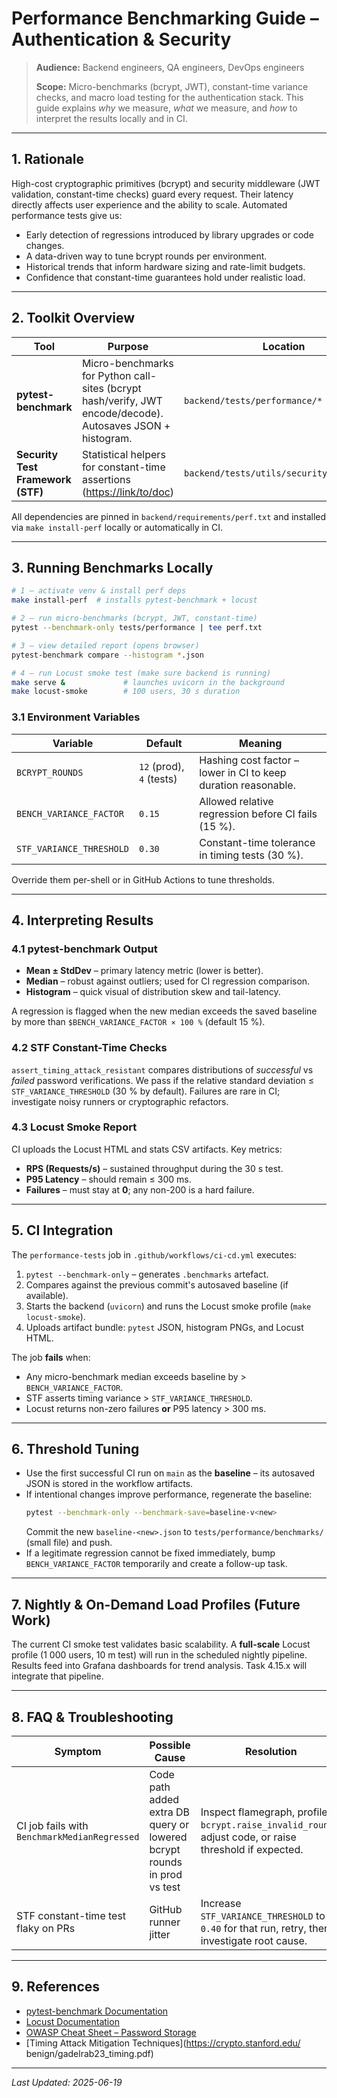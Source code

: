# Performance Benchmarking Guide – Authentication & Security

> **Audience:** Backend engineers, QA engineers, DevOps engineers
>
> **Scope:** Micro-benchmarks (bcrypt, JWT), constant-time variance checks, and macro load testing for the authentication stack.  This guide explains _why_ we measure, _what_ we measure, and _how_ to interpret the results locally and in CI.

---

## 1. Rationale
High-cost cryptographic primitives (bcrypt) and security middleware (JWT validation, constant-time checks) guard every request.  Their latency directly affects user experience and the ability to scale.  Automated performance tests give us:

* Early detection of regressions introduced by library upgrades or code changes.
* A data-driven way to tune bcrypt rounds per environment.
* Historical trends that inform hardware sizing and rate-limit budgets.
* Confidence that constant-time guarantees hold under realistic load.

---

## 2. Toolkit Overview
| Tool | Purpose | Location |
|------|---------|----------|
| **pytest-benchmark** | Micro-benchmarks for Python call-sites (bcrypt hash/verify, JWT encode/decode). Autosaves JSON + histogram. | `backend/tests/performance/*`
| **Security Test Framework (STF)** | Statistical helpers for constant-time assertions (<https://link/to/doc>) | `backend/tests/utils/security_testing.py`

All dependencies are pinned in `backend/requirements/perf.txt` and installed via `make install-perf` locally or automatically in CI.

---

## 3. Running Benchmarks Locally
```bash
# 1 – activate venv & install perf deps
make install-perf  # installs pytest-benchmark + locust

# 2 – run micro-benchmarks (bcrypt, JWT, constant-time)
pytest --benchmark-only tests/performance | tee perf.txt

# 3 – view detailed report (opens browser)
pytest-benchmark compare --histogram *.json

# 4 – run Locust smoke test (make sure backend is running)
make serve &             # launches uvicorn in the background
make locust-smoke        # 100 users, 30 s duration
```

### 3.1 Environment Variables
| Variable | Default | Meaning |
|----------|---------|---------|
| `BCRYPT_ROUNDS` | `12` (prod), `4` (tests) | Hashing cost factor – lower in CI to keep duration reasonable. |
| `BENCH_VARIANCE_FACTOR` | `0.15` | Allowed relative regression before CI fails (15 %). |
| `STF_VARIANCE_THRESHOLD` | `0.30` | Constant-time tolerance in timing tests (30 %). |

Override them per-shell or in GitHub Actions to tune thresholds.

---

## 4. Interpreting Results
### 4.1 pytest-benchmark Output
* **Mean ± StdDev** – primary latency metric (lower is better).
* **Median** – robust against outliers; used for CI regression comparison.
* **Histogram** – quick visual of distribution skew and tail-latency.

A regression is flagged when the new median exceeds the saved baseline by more than `$BENCH_VARIANCE_FACTOR × 100 %` (default 15 %).

### 4.2 STF Constant-Time Checks
`assert_timing_attack_resistant` compares distributions of *successful* vs *failed* password verifications.  We pass if the relative standard deviation ≤ `STF_VARIANCE_THRESHOLD` (30 % by default).  Failures are rare in CI; investigate noisy runners or cryptographic refactors.

### 4.3 Locust Smoke Report
CI uploads the Locust HTML and stats CSV artifacts.  Key metrics:
* **RPS (Requests/s)** – sustained throughput during the 30 s test.
* **P95 Latency** – should remain ≤ 300 ms.
* **Failures** – must stay at **0**; any non-200 is a hard failure.

---

## 5. CI Integration
The `performance-tests` job in `.github/workflows/ci-cd.yml` executes:
1. `pytest --benchmark-only` – generates `.benchmarks` artefact.
2. Compares against the previous commit's autosaved baseline (if available).
3. Starts the backend (`uvicorn`) and runs the Locust smoke profile (`make locust-smoke`).
4. Uploads artifact bundle: `pytest` JSON, histogram PNGs, and Locust HTML.

The job **fails** when:
* Any micro-benchmark median exceeds baseline by > `BENCH_VARIANCE_FACTOR`.
* STF asserts timing variance > `STF_VARIANCE_THRESHOLD`.
* Locust returns non-zero failures **or** P95 latency > 300 ms.

---

## 6. Threshold Tuning
* Use the first successful CI run on `main` as the **baseline** – its autosaved JSON is stored in the workflow artifacts.
* If intentional changes improve performance, regenerate the baseline:
  ```bash
  pytest --benchmark-only --benchmark-save=baseline-v<new>
  ```
  Commit the new `baseline-<new>.json` to `tests/performance/benchmarks/` (small file) and push.
* If a legitimate regression cannot be fixed immediately, bump `BENCH_VARIANCE_FACTOR` temporarily and create a follow-up task.

---

## 7. Nightly & On-Demand Load Profiles (Future Work)
The current CI smoke test validates basic scalability.  A **full-scale** Locust profile (1 000 users, 10 m test) will run in the scheduled nightly pipeline.  Results feed into Grafana dashboards for trend analysis.  Task 4.15.x will integrate that pipeline.

---

## 8. FAQ & Troubleshooting
| Symptom | Possible Cause | Resolution |
|---------|----------------|------------|
| CI job fails with `BenchmarkMedianRegressed` | Code path added extra DB query or lowered bcrypt rounds in prod vs test | Inspect flamegraph, profile `bcrypt.raise_invalid_rounds`, adjust code, or raise threshold if expected. |
| STF constant-time test flaky on PRs | GitHub runner jitter | Increase `STF_VARIANCE_THRESHOLD` to `0.40` for that run, retry, then investigate root cause. |

---

## 9. References
* [pytest-benchmark Documentation](https://pytest-benchmark.readthedocs.io/)
* [Locust Documentation](https://docs.locust.io/)
* [OWASP Cheat Sheet – Password Storage](https://cheatsheetseries.owasp.org/cheatsheets/Password_Storage_Cheat_Sheet.html)
* [Timing Attack Mitigation Techniques](https://crypto.stanford.edu/
benign/gadelrab23_timing.pdf)

---

*Last Updated: 2025-06-19* 